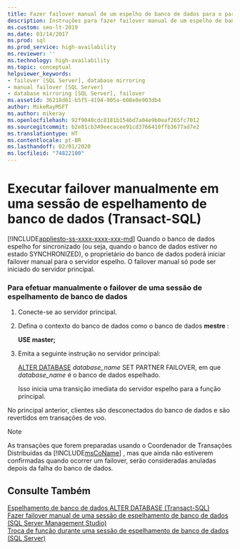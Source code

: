```yaml
---
title: Fazer failover manual de um espelho de banco de dados para o parceiro
description: Instruções para fazer failover manual de um espelho de banco de dados principal para um parceiro secundário usando T-SQL (Transact-SQL).
ms.custom: seo-lt-2019
ms.date: 03/14/2017
ms.prod: sql
ms.prod_service: high-availability
ms.reviewer: ''
ms.technology: high-availability
ms.topic: conceptual
helpviewer_keywords:
- failover [SQL Server], database mirroring
- manual failover [SQL Server]
- database mirroring [SQL Server], failover
ms.assetid: 36218d61-b5f5-4194-905a-608e0e903db4
author: MikeRayMSFT
ms.author: mikeray
ms.openlocfilehash: 92f9040cdc8181b1546d7a04e9b0eaf265fc7012
ms.sourcegitcommit: b2e81cb349eecacee91cd3766410ffb3677ad7e2
ms.translationtype: HT
ms.contentlocale: pt-BR
ms.lasthandoff: 02/01/2020
ms.locfileid: "74822100"
---
```

# <a name="manually-fail-over-a-database-mirroring-session-transact-sql"></a>Executar failover manualmente em uma sessão de espelhamento de banco de dados (Transact-SQL)
[!INCLUDE[appliesto-ss-xxxx-xxxx-xxx-md](../../includes/appliesto-ss-xxxx-xxxx-xxx-md.md)]
  Quando o banco de dados espelho for sincronizado (ou seja, quando o banco de dados estiver no estado SYNCHRONIZED), o proprietário do banco de dados poderá iniciar failover manual para o servidor espelho. O failover manual só pode ser iniciado do servidor principal.  
  
### <a name="to-manually-fail-over-a-database-mirroring-session"></a>Para efetuar manualmente o failover de uma sessão de espelhamento de banco de dados  
  
1.  Conecte-se ao servidor principal.  
  
2.  Defina o contexto do banco de dados como o banco de dados **mestre** :  
  
     **USE master;**  
  
3.  Emita a seguinte instrução no servidor principal:  
  
     [ALTER DATABASE](../../t-sql/statements/alter-database-transact-sql-database-mirroring.md) *database_name* SET PARTNER FAILOVER, em que *database_name* é o banco de dados espelhado.  
  
     Isso inicia uma transição imediata do servidor espelho para a função principal.  
  
 No principal anterior, clientes são desconectados do banco de dados e são revertidos em transações de voo.  
  
> [!NOTE]  
>  As transações que forem preparadas usando o Coordenador de Transações Distribuídas da [!INCLUDE[msCoName](../../includes/msconame-md.md)] , mas que ainda não estiverem confirmadas quando ocorrer um failover, serão consideradas anuladas depois da falha do banco de dados.  
  
## <a name="see-also"></a>Consulte Também  
 [Espelhamento de banco de dados ALTER DATABASE &#40;Transact-SQL&#41;](../../t-sql/statements/alter-database-transact-sql-database-mirroring.md)   
 [Fazer failover manual de uma sessão de espelhamento de banco de dados &#40;SQL Server Management Studio&#41;](../../database-engine/database-mirroring/manually-fail-over-a-database-mirroring-session-sql-server-management-studio.md)   
 [Troca de função durante uma sessão de espelhamento de banco de dados &#40;SQL Server&#41;](../../database-engine/database-mirroring/role-switching-during-a-database-mirroring-session-sql-server.md)  
  
  
